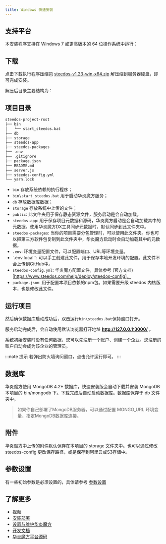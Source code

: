 ```yaml
---
title: Windows 快速安装
---
```


## 支持平台

本安装程序支持在 Windows 7 或更高版本的 64 位操作系统中运行：

## 下载

点击下载执行程序压缩包 [steedos-v1.23-win-x64.zip](https://www-steedos-com.oss-cn-beijing.aliyuncs.com/steedos/platform/steedos-v1.23-win-x64.zip) 解压缩到服务器硬盘，即可完成安装。

解压后目录主要结构为：

## 项目目录

```sh
steedos-project-root
├── bin
│   └── start_steedos.bat
├── db
├── storage
├── steedos-app
├── steedos-packages
├── .env
├── .gitignore
├── package.json
├── README.md
├── server.js
├── steedos-config.yml
└── yarn.lock
```

- `bin` 存放系统依赖的执行程序；
- `bin\start_steedos.bat` 用于启动华炎魔方服务；
- `db` 存放数据库数据；
- `storage` 存放系统中上传的文件；
- `public`: 此文件夹用于保存静态资源文件，服务启动是会自动加载。
- `steedos-app`: 用于保存项目元数据和源码，华炎魔方启动是会自动加载其中的元数据。使用华炎魔方DX工具同步元数据时，默认同步到此文件夹中。
- `steedos-packages`: 当你的项目需要分包管理时，可以使用此文件夹。你也可以把第三方软件包复制到此文件夹中，华炎魔方启动时会自动加载其中的元数据。
- `.env`: 环境变量配置文件，可以配置端口、URL等环境变量。
- `.env.local``: 可以手工创建此文件，用于保存本地开发环境的配置。此文件不会上传到GitHub中。
- `steedos-config.yml`: 华炎魔方配置文件，具体参考 (官方文档)[https://www.steedos.com/help/deploy/steedos-config]。
- `package.json`: 用于配置本项目依赖的npm包。如果需要升级 steedos 内核版本，也是修改此文件。

## 运行项目

然后确保数据库启动成功后，双击运行`bin\steedos.bat`保持窗口打开。

服务启动完成后，会自动使用默认浏览器打开地址 **http://127.0.0.1:3000/** 。

系统初始安装时没有任何数据，您可以先注册一个账户、创建一个企业。您注册的账户自动会成为该企业的管理员。

:::note 提示
若弹出防火墙询问窗口，点击允许运行即可。
:::


## 数据库

华炎魔方使用 MongoDB 4.2+ 数据库，快速安装版会自动下载并安装 MongoDB 本项目的 bin/mongodb 下。下载完成后自动启动数据库。数据库保存于 db 文件夹中。

> 如果你自己部署了MongoDB服务器，可以通过配置 MONGO_URL 环境变量，指定MongoDB数据库连接。

## 附件

华炎魔方中上传的附件默认保存在本项目的 storage 文件夹中。也可以通过修改 steedos-config 更改保存路径，或是保存到阿里云或S3存储中。

## 参数设置

有一些初始参数是必须设置的，具体请参考 [参数设置](/help/deploy/steedos-config) 

## 了解更多

- [视频](https://www.steedos.com/videos/)
- [安装部署](https://www.steedos.com/help/deploy/)
- [设置与维护华炎魔方](https://www.steedos.com/help/admin)
- [开发文档](https://www.steedos.com/developer)
- [华炎魔方平台源码](https://github.com/steedos/steedos-platform/)